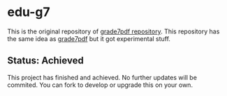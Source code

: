 # edu-g7
This is the original repository of [grade7pdf repository](https://github.com/ppzh0/grade7pdf/). This repository has the same idea as [grade7pdf](https://grade7pdf.netlify.app) but it got experimental stuff.
## Status: Achieved
This project has finished and achieved. No further updates will be commited. You can fork to develop or upgrade this on your own.
